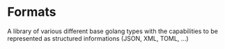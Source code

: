 # Formats
A library of various different base golang types with the capabilities to be represented as structured informations (JSON, XML, TOML, ...)
